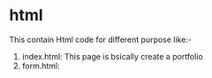 # html
This contain Html code for different purpose like:-
1. index.html: This page is bsically create a portfolio
2. form.html: 
